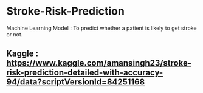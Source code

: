 # Stroke-Risk-Prediction
Machine Learning Model : To predict whether a patient is likely to get stroke or not.

## Kaggle : https://www.kaggle.com/amansingh23/stroke-risk-prediction-detailed-with-accuracy-94/data?scriptVersionId=84251168
